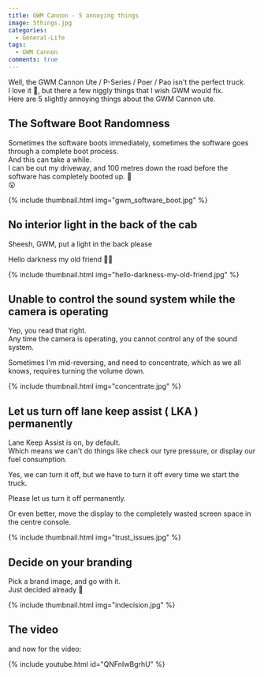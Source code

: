 ```yaml
---
title: GWM Cannon - 5 annoying things
image: 5things.jpg
categories:
  - General-Life
tags:
  - GWM Cannon
comments: true
---
```

Well, the GWM Cannon Ute / P-Series / Poer / Pao isn't the perfect truck.  
I love it 🥰, but there a few niggly things that I wish GWM would fix.  
Here are 5 slightly annoying things about the GWM Cannon ute.  


## The Software Boot Randomness

Sometimes the software boots immediately, sometimes the software goes through a complete boot process.  
And this can take a while.  
I can be out my driveway, and 100 metres down the road before the software has completely booted up. 🐌  
😮  

{% include thumbnail.html img="gwm_software_boot.jpg" %}  

## No interior light in the back of the cab

Sheesh, GWM, put a light in the back please

Hello darkness my old friend 🎵🎵  

{% include thumbnail.html img="hello-darkness-my-old-friend.jpg" %}  

## Unable to control the sound system while the camera is operating

Yep, you read that right.  
Any time the camera is operating, you cannot control any of the sound system.  

Sometimes I'm mid-reversing, and need to concentrate, which as we all knows, requires turning the volume down.  

{% include thumbnail.html img="concentrate.jpg" %}  

## Let us turn off lane keep assist ( LKA ) permanently 

Lane Keep Assist is on, by default.  
Which means we can't do things like check our tyre pressure, or display our fuel consumption.  

Yes, we can turn it off, but we have to turn it off every time we start the truck.  

Please let us turn it off permanently.  

Or even better, move the display to the completely wasted screen space in the centre console.  

{% include thumbnail.html img="trust_issues.jpg" %}  

## Decide on your branding

Pick a brand image, and go with it.  
Just decided already 🤣  

{% include thumbnail.html img="indecision.jpg" %}  

## The video 

and now for the video:  

{% include youtube.html id="QNFnIwBgrhU" %}  

